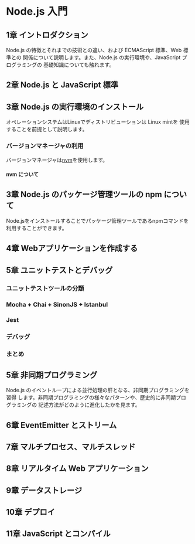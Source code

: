 # Node.js 入門

## 1章 イントロダクション

Node.js の特徴とそれまでの技術との違い、および ECMAScript 標準、Web 標準との
関係について説明します。また、Node.js の実行環境や、JavaScript プログラミングの
基礎知識についても触れます。

## 2章 Node.js と JavaScript 標準

## 3章 Node.js の実行環境のインストール

オペレーションシステムはLinuxでディストリビューションは Linux mintを
使用することを前提として説明します。

### バージョンマネージャの利用

バージョンマネージャは[nvm]を使用します。

[nvm]: https://github.com/nvm-sh/nvm

#### nvm について

## 3章 Node.js のパッケージ管理ツールの npm について

Node.jsをインストールすることでパッケージ管理ツールであるnpmコマンドを
利用することができます。

## 4章 Webアプリケーションを作成する

## 5章 ユニットテストとデバッグ

### ユニットテストツールの分類

### Mocha + Chai + SinonJS + Istanbul

### Jest

### デバッグ

### まとめ

## 5章 非同期プログラミング

Node.js のイベントループによる並行処理の肝となる、非同期プログラミングを習得
します。非同期プログラミングの様々なパターンや、歴史的に非同期プログラミングの
記述方法がどのように進化したかを見ます。

## 6章 EventEmitter とストリーム

## 7章 マルチプロセス、マルチスレッド

## 8章 リアルタイム Web アプリケーション

## 9章 データストレージ

## 10章 デプロイ

## 11章 JavaScript とコンパイル
